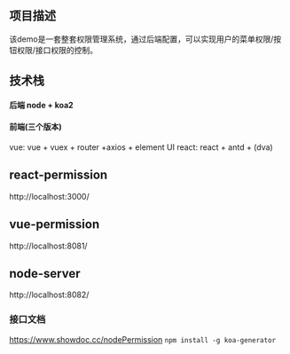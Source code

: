 
## 项目描述
   该demo是一套整套权限管理系统，通过后端配置，可以实现用户的菜单权限/按钮权限/接口权限的控制。
   
## 技术栈
#### 后端 node + koa2   
#### 前端(三个版本)
vue: vue + vuex + router +axios + element UI
react: react + antd + (dva)

## react-permission

http://localhost:3000/

## vue-permission

http://localhost:8081/

## node-server

http://localhost:8082/
### 接口文档
https://www.showdoc.cc/nodePermission
`npm install -g koa-generator`


